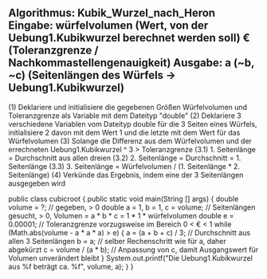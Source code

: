 Algorithmus: Kubik_Wurzel_nach_Heron
Eingabe:
würfelvolumen (Wert, von der Uebung1.Kubikwurzel berechnet werden soll)
€ (Toleranzgrenze / Nachkommastellengenauigkeit)
Ausgabe:
a (~b, ~c) (Seitenlängen des Würfels → Uebung1.Kubikwurzel)
------------
(1) Deklariere und initialisiere die gegebenen Größen Würfelvolumen und Toleranzgrenze als Variable mit dem Dateityp "double"
(2) Deklariere 3 verschiedene Variablen vom Dateityp double für die 3 Seiten eines Würfels, initialisiere 2 davon mit
dem Wert 1 und die letzte mit dem Wert für das Würfelvolumen
(3) Solange die Differenz aus dem Würfelvolumen und der errechneten Uebung1.Kubikwurzel ^ 3 > Toleranzgrenze
(3.1) 1. Seitenlänge = Durchschnitt aus allen dreien
(3.2) 2. Seitenlänge = Durchschnitt = 1. Seitenlänge
(3.3) 3. Seitenlänge = Würfelvolumen / (1. Seitenlänge * 2. Seitenlänge)
(4) Verkünde das Ergebnis, indem eine der 3 Seitenlängen ausgegeben wird

public class cubicroot {
    public static void main(String [] args) {
        double volume = ?; // gegeben, > 0
        double a = 1, b = 1, c = volume; // Seitenlängen gesucht, > 0, Volumen = a * b * c = 1 * 1 * würfelvolumen
        double e = 0.00001; // Toleranzgrenze vorzugsweise im Bereich 0 < € < 1
        while (Math.abs(volume - a * a * a) > e) {
            a = (a + b + c) / 3; // Durchschnitt aus allen 3 Seitenlängen
            b = a; // selber Rechenschritt wie für a, daher abgekürzt
            c = volume / (a * b); // Anpassung von c, damit Ausgangswert für Volumen unverändert bleibt
        }
        System.out.printf("Die Uebung1.Kubikwurzel aus %f beträgt ca. %f", volume, a);
    }
}